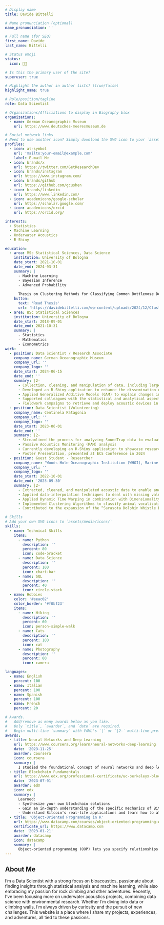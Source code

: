 ```yaml
---
# Display name
title: Davide Bittelli

# Name pronunciation (optional)
name_pronunciation: ''

# Full name (for SEO)
first_name: Davide
last_name: Bittelli

# Status emoji
status:
  icon: 👨‍💻

# Is this the primary user of the site?
superuser: true

# Highlight the author in author lists? (true/false)
highlight_name: true

# Role/position/tagline
role: Data Scientist

# Organizations/Affiliations to display in Biography blox
organizations:
  - name: German Oceanographic Museum
    url: https://www.deutsches-meeresmuseum.de

# Social network links
# Need to use another icon? Simply download the SVG icon to your `assets/media/icons/` folder.
profiles:
  - icon: at-symbol
    url: 'mailto:your-email@example.com'
    label: E-mail Me
  - icon: brands/x
    url: https://twitter.com/GetResearchDev
  - icon: brands/instagram
    url: https://www.instagram.com/
  - icon: brands/github
    url: https://github.com/gcushen
  - icon: brands/linkedin
    url: https://www.linkedin.com/
  - icon: academicons/google-scholar
    url: https://scholar.google.com/
  - icon: academicons/orcid
    url: https://orcid.org/

interests:
  - Statistics
  - Machine Learning
  - Underwater Acoustics
  - R-Shiny

education:
  - area: MSc Statistical Sciences, Data Science
    institution: University of Bologna
    date_start: 2021-10-01
    date_end: 2024-03-31
    summary: |
      - Machine Learning
      - Bayesian Inference
      - Advanced Probability
    
      Thesis on Clustering Methods for Classifying Common Bottlenose Dolphin Whistles. Supervised by [Prof Martin Hennig](https://www.unibo.it/sitoweb/christian.hennig/), [Dr. Laela Sayigh](https://www.whoi.edu/profile/lsayigh/) and [Dr. Frants Havmand Jensen](https://frantsjensen.weebly.com/).
    button:
      text: 'Read Thesis'
      url: 'https://davidebittelli.com/wp-content/uploads/2024/12/Clustering-Methods-for-Classifying-Commong-Bottlenose-Dolphin-Whistles.pdf'
  - area: BSc Statistical Sciences
    institution: University of Bologna
    date_start: 2018-09-01
    date_end: 2021-10-31
    summary: |
      - Statistics
      - Mathematics
      - Econometrics
work:
  - position: Data Scientist / Research Associate
    company_name: German Oceanographic Museum
    company_url: ''
    company_logo: ''
    date_start: 2024-06-15
    date_end: ''
    summary: |2-
      - Collection, cleaning, and manipulation of data, including large acoustic and environmental datasets
      - Developed an R-Shiny application to enhance the dissemination of visualizations, insights, and results from the PAL-CE Project
      - Applied Generalized Additive Models (GAM) to explain changes in the abundance and behavior of harbor porpoises
      - Supported colleagues with the statistical and analytical aspects of their projects
      - Fieldwork campaigns to retrieve and deploy acoustic devices in the Baltic Sea
  - position: Data Scientist (Volunteering)
    company_name: Centinela Patagonia
    company_url: ''
    company_logo: ''
    date_start: 2023-06-01
    date_end: ''
    summary: |2-
      - Streamlined the process for analyzing SoundTrap data to evaluate anthropogenic noise generated by salmon farms in Chile
      - Passive Acoustics Monitoring (PAM) analysis
      - Currently developing an R-Shiny application to showcase research findings to a broader audience
      - Poster Presentation, presented at ECS Conference in 2024
  - position: Guest Student - Researcher
    company_name: "Woods Hole Oceanographic Institution (WHOI), Marine Mammals and Bioacoustics Lab."
    company_url: ''
    company_logo: ''
    date_start: 2022-10-01
    date_end: '2023-09-30'   
    summary: |2-
      - Extracted, cleaned, and manipulated acoustic data to enable analysis in a time series format
      - Applied data-interpolation techniques to deal with missing values
      - Applied Dynamic Time Warping in combination with Dimensionality Reduction Techniques (MDS, t-SNE, and UMAP) to handle complex data structures
      - Implemented Clustering Algorithms to classify animal vocalizations
      - Contributed to the expansion of the “Sarasota Dolphin Whistle Database”

# Skills
# Add your own SVG icons to `assets/media/icons/`
skills:
  - name: Technical Skills
    items:
      - name: Python
        description: ''
        percent: 80
        icon: code-bracket
      - name: Data Science
        description: ''
        percent: 100
        icon: chart-bar
      - name: SQL
        description: ''
        percent: 40
        icon: circle-stack
  - name: Hobbies
    color: '#eeac02'
    color_border: '#f0bf23'
    items:
      - name: Hiking
        description: ''
        percent: 60
        icon: person-simple-walk
      - name: Cats
        description: ''
        percent: 100
        icon: cat
      - name: Photography
        description: ''
        percent: 80
        icon: camera

languages:
  - name: English
    percent: 100
  - name: Italian
    percent: 100
  - name: Spanish
    percent: 100
  - name: French
    percent: 20

# Awards.
#   Add/remove as many awards below as you like.
#   Only `title`, `awarder`, and `date` are required.
#   Begin multi-line `summary` with YAML's `|` or `|2-` multi-line prefix and indent 2 spaces below.
awards:
  - title: Neural Networks and Deep Learning
    url: https://www.coursera.org/learn/neural-networks-deep-learning
    date: '2023-11-25'
    awarder: Coursera
    icon: coursera
    summary: |
      I studied the foundational concept of neural networks and deep learning. By the end, I was familiar with the significant technological trends driving the rise of deep learning; build, train, and apply fully connected deep neural networks; implement efficient (vectorized) neural networks; identify key parameters in a neural network’s architecture; and apply deep learning to your own applications.
  - title: Blockchain Fundamentals
    url: https://www.edx.org/professional-certificate/uc-berkeleyx-blockchain-fundamentals
    date: '2023-07-01'
    awarder: edX
    icon: edx
    summary: |
      Learned:
      - Synthesize your own blockchain solutions
      - Gain an in-depth understanding of the specific mechanics of Bitcoin
      - Understand Bitcoin’s real-life applications and learn how to attack and destroy Bitcoin, Ethereum, smart contracts and Dapps, and alternatives to Bitcoin’s Proof-of-Work consensus algorithm
  - title: 'Object-Oriented Programming in R'
    url: https://www.datacamp.com/courses/object-oriented-programming-with-s3-and-r6-in-r
    certificate_url: https://www.datacamp.com
    date: '2023-01-21'
    awarder: datacamp
    icon: datacamp
    summary: |
      Object-oriented programming (OOP) lets you specify relationships between functions and the objects that they can act on, helping you manage complexity in your code. This is an intermediate level course, providing an introduction to OOP, using the S3 and R6 systems. S3 is a great day-to-day R programming tool that simplifies some of the functions that you write. R6 is especially useful for industry-specific analyses, working with web APIs, and building GUIs.
---
```


## About Me

I’m a Data Scientist with a strong focus on bioacoustics, passionate about finding insights through statistical analysis and machine learning, while also embracing my passion for rock climbing and other adventures. Recently, I’ve been focusing more on underwater acoustics projects, combining data science with environmental research. Whether I’m diving into data or climbing walls, I’m always driven by curiosity and the pursuit of new challenges. This website is a place where I share my projects, experiences, and adventures, all tied to these passions.
